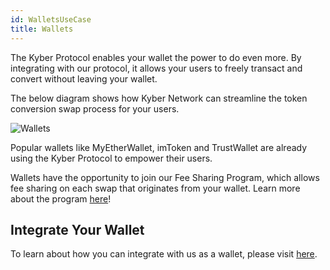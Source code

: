 ```yaml
---
id: WalletsUseCase
title: Wallets
---
```

The Kyber Protocol enables your wallet the power to do even more. By integrating with our protocol, it allows your users to freely transact and convert without leaving your wallet.

The below diagram shows how Kyber Network can streamline the token conversion swap process for your users.

![Wallets](/uploads/wallets.png "Wallets")

Popular wallets like MyEtherWallet, imToken and TrustWallet are already using the Kyber Protocol to empower their users.

Wallets have the opportunity to join our Fee Sharing Program, which allows fee sharing on each swap that originates from your wallet. Learn more about the program [here](guide-feesharing.md)!

## Integrate Your Wallet
To learn about how you can integrate with us as a wallet, please visit [here](guide-wallets.md).
